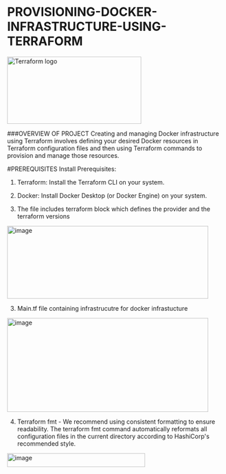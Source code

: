 # PROVISIONING-DOCKER-INFRASTRUCTURE-USING-TERRAFORM

<img width="312" height="156" alt="Terraform logo" src="https://github.com/user-attachments/assets/6c0d421f-24f8-43b2-9f9c-1886150415e2" />


###OVERVIEW OF PROJECT
Creating and managing Docker infrastructure using Terraform involves defining your desired Docker resources in Terraform configuration files and then using Terraform commands to provision and manage those resources.

#PREREQUISITES
Install Prerequisites:
1. Terraform: Install the Terraform CLI on your system.
2. Docker: Install Docker Desktop (or Docker Engine) on your system.

1. The file includes terraform block which defines the provider and the terraform versions
   
 <img width="468" height="169" alt="image" src="https://github.com/user-attachments/assets/0d7bd693-2081-4dab-a629-d731807abf2d" />


3.  Main.tf file containing infrastrucutre for docker infrastucture
   
 <img width="468" height="218" alt="image" src="https://github.com/user-attachments/assets/5c3b76e7-9373-4ad6-a873-486846242f1e" />

4. Terraform fmt - 
We recommend using consistent formatting to ensure readability. The terraform fmt command automatically reformats all configuration files in the current directory according to HashiCorp's recommended style.
<img width="321" height="32" alt="image" src="https://github.com/user-attachments/assets/7ee65ffa-21f8-450d-95a4-13f81ca92e72" />

